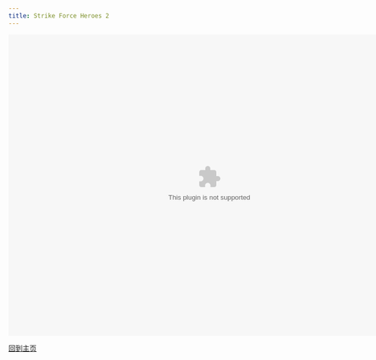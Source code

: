 ```yaml
---
title: Strike Force Heroes 2
---
```

<embed src="strikeforceheroes2.swf" width="800" height="600"></embed>

[回到主页](/)

